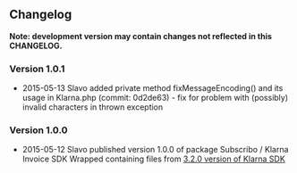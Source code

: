 ## Changelog

**Note: development version may contain changes not reflected in this CHANGELOG.**

### Version 1.0.1

* 2015-05-13 Slavo added private method fixMessageEncoding() and its usage in Klarna.php (commit: 0d2de63) - fix
  for problem  with (possibly) invalid characters in thrown exception

### Version 1.0.0

* 2015-05-12 Slavo published version 1.0.0 of package Subscribo / Klarna Invoice SDK Wrapped containing files from
  [3.2.0 version of Klarna SDK](https://cdn.klarna.com/1.0/code/integration/library/server/api/klarna_php_3.2.0.zip)
